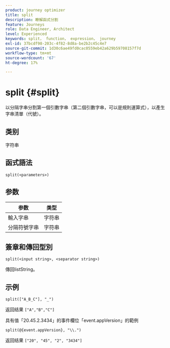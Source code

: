 ```yaml
---
product: journey optimizer
title: split
description: 瞭解函式分割
feature: Journeys
role: Data Engineer, Architect
level: Experienced
keywords: split， function， expression， journey
exl-id: 37bcdf98-203c-4f82-8d8a-be2b2c45c4e7
source-git-commit: 1d30c6ae49fd0cac0559eb42a629b59708157f7d
workflow-type: tm+mt
source-wordcount: '67'
ht-degree: 17%

---
```


# split {#split}

以分隔字串分割第一個引數字串（第二個引數字串，可以是規則運算式），以產生字串清單（代號）。

## 类别

字符串

## 函式語法

`split(<parameters>)`

## 参数

| 参数 | 类型 |
|-----------|------------------|
| 輸入字串 | 字符串 |
| 分隔符號字串 | 字符串 |

## 簽章和傳回型別

`split(<input string>, <separator string>)`

傳回listString。

## 示例

`split(["A_B_C"], "_")`

返回结果 `["A","B","C"]`

具有值「20.45.2.3434」的事件欄位「event.appVersion」的範例

`split(@{event.appVersion}, "\\.")`

返回结果 `["20", "45", "2", "3434"]`
